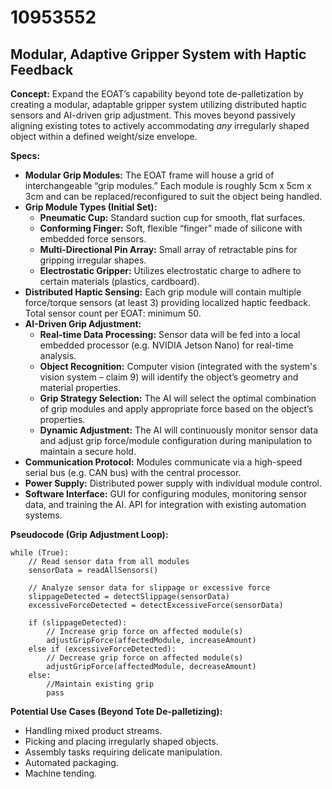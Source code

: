 # 10953552

## Modular, Adaptive Gripper System with Haptic Feedback

**Concept:** Expand the EOAT’s capability beyond tote de-palletization by creating a modular, adaptable gripper system utilizing distributed haptic sensors and AI-driven grip adjustment. This moves beyond passively aligning existing totes to actively accommodating *any* irregularly shaped object within a defined weight/size envelope.

**Specs:**

*   **Modular Grip Modules:** The EOAT frame will house a grid of interchangeable “grip modules.” Each module is roughly 5cm x 5cm x 3cm and can be replaced/reconfigured to suit the object being handled.
*   **Grip Module Types (Initial Set):**
    *   **Pneumatic Cup:** Standard suction cup for smooth, flat surfaces.
    *   **Conforming Finger:** Soft, flexible “finger” made of silicone with embedded force sensors.
    *   **Multi-Directional Pin Array:** Small array of retractable pins for gripping irregular shapes.
    *   **Electrostatic Gripper:** Utilizes electrostatic charge to adhere to certain materials (plastics, cardboard).
*   **Distributed Haptic Sensing:** Each grip module will contain multiple force/torque sensors (at least 3) providing localized haptic feedback. Total sensor count per EOAT: minimum 50.
*   **AI-Driven Grip Adjustment:**
    *   **Real-time Data Processing:** Sensor data will be fed into a local embedded processor (e.g. NVIDIA Jetson Nano) for real-time analysis.
    *   **Object Recognition:** Computer vision (integrated with the system's vision system – claim 9) will identify the object’s geometry and material properties.
    *   **Grip Strategy Selection:** The AI will select the optimal combination of grip modules and apply appropriate force based on the object’s properties.
    *   **Dynamic Adjustment:** The AI will continuously monitor sensor data and adjust grip force/module configuration during manipulation to maintain a secure hold.
*   **Communication Protocol:** Modules communicate via a high-speed serial bus (e.g. CAN bus) with the central processor.
*   **Power Supply:** Distributed power supply with individual module control.
*   **Software Interface:** GUI for configuring modules, monitoring sensor data, and training the AI. API for integration with existing automation systems.

**Pseudocode (Grip Adjustment Loop):**

```
while (True):
    // Read sensor data from all modules
    sensorData = readAllSensors()

    // Analyze sensor data for slippage or excessive force
    slippageDetected = detectSlippage(sensorData)
    excessiveForceDetected = detectExcessiveForce(sensorData)

    if (slippageDetected):
        // Increase grip force on affected module(s)
        adjustGripForce(affectedModule, increaseAmount)
    else if (excessiveForceDetected):
        // Decrease grip force on affected module(s)
        adjustGripForce(affectedModule, decreaseAmount)
    else:
        //Maintain existing grip
        pass
```

**Potential Use Cases (Beyond Tote De-palletizing):**

*   Handling mixed product streams.
*   Picking and placing irregularly shaped objects.
*   Assembly tasks requiring delicate manipulation.
*   Automated packaging.
*   Machine tending.